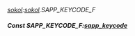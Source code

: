 _[sokol](../../modules/sokol/sokol-module.md):[sokol](../../modules/sokol/sokol-module.md).SAPP\_KEYCODE\_F_
##### Const SAPP\_KEYCODE\_F:[sapp_keycode](../../modules/sokol/sokol-sapp_keycode.md)
